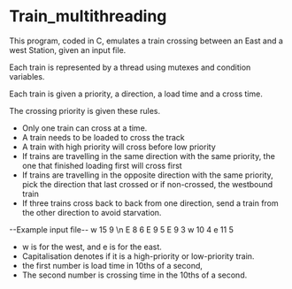 # Train_multithreading
This program, coded in C, emulates a train crossing between an East and a west Station, given an input file.

Each train is represented by a thread using mutexes and condition variables. 

Each train is given a priority, a direction, a load time and a cross time.

The crossing priority is given these rules.
- Only one train can cross at a time.
- A train needs to be loaded to cross the track
- A train with high priority will cross before low priority
- If trains are travelling in the same direction with the same priority, the one that finished loading first will cross first
- If trains are travelling in the opposite direction with the same priority, pick the direction that last crossed or if non-crossed, the westbound train
- If three trains cross back to back from one direction, send a train from the other direction to avoid starvation.

--Example input file--
w 15 9 \n
E 8 6
E 9 5
E 9 3
w 10 4
e 11 5

- w is for the west, and e is for the east.
- Capitalisation denotes if it is a high-priority or low-priority train.
- the first number is load time in 10ths of a second,
- The second number is crossing time in the 10ths of a second.
